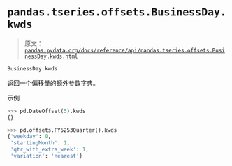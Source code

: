 # `pandas.tseries.offsets.BusinessDay.kwds`

> 原文：[`pandas.pydata.org/docs/reference/api/pandas.tseries.offsets.BusinessDay.kwds.html`](https://pandas.pydata.org/docs/reference/api/pandas.tseries.offsets.BusinessDay.kwds.html)

```py
BusinessDay.kwds
```

返回一个偏移量的额外参数字典。

示例

```py
>>> pd.DateOffset(5).kwds
{} 
```

```py
>>> pd.offsets.FY5253Quarter().kwds
{'weekday': 0,
 'startingMonth': 1,
 'qtr_with_extra_week': 1,
 'variation': 'nearest'} 
```
